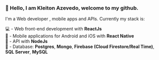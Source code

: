 ### 👋  Hello, I am Kleiton Azevedo, welcome to my github.

I'm a Web developer , mobile apps and APIs. Currently my stack is: 

:computer: - Web front-end development with **ReactJs** <br/>
:iphone: - Mobile applications for Android and iOS with **React Native** <br/> 
:satellite: - API with **NodeJs** <br/>
:floppy_disk: - Database: **Postgres**, **Mongo**, **Firebase (Cloud Firestore/Real Time)**, **SQL Server**, **MySQL** <br/>
